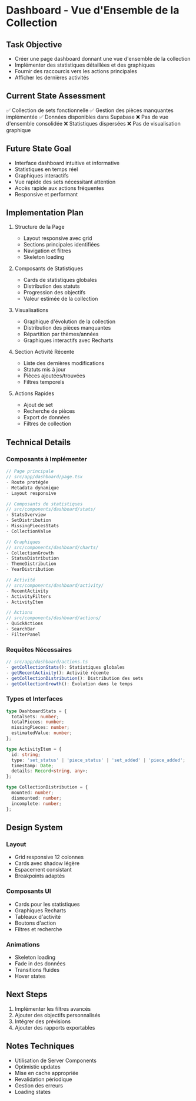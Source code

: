 # Dashboard - Vue d'Ensemble de la Collection

## Task Objective

- Créer une page dashboard donnant une vue d'ensemble de la collection
- Implémenter des statistiques détaillées et des graphiques
- Fournir des raccourcis vers les actions principales
- Afficher les dernières activités

## Current State Assessment

✅ Collection de sets fonctionnelle
✅ Gestion des pièces manquantes implémentée
✅ Données disponibles dans Supabase
❌ Pas de vue d'ensemble consolidée
❌ Statistiques dispersées
❌ Pas de visualisation graphique

## Future State Goal

- Interface dashboard intuitive et informative
- Statistiques en temps réel
- Graphiques interactifs
- Vue rapide des sets nécessitant attention
- Accès rapide aux actions fréquentes
- Responsive et performant

## Implementation Plan

1. Structure de la Page

   - Layout responsive avec grid
   - Sections principales identifiées
   - Navigation et filtres
   - Skeleton loading

2. Composants de Statistiques

   - Cards de statistiques globales
   - Distribution des statuts
   - Progression des objectifs
   - Valeur estimée de la collection

3. Visualisations

   - Graphique d'évolution de la collection
   - Distribution des pièces manquantes
   - Répartition par thèmes/années
   - Graphiques interactifs avec Recharts

4. Section Activité Récente

   - Liste des dernières modifications
   - Statuts mis à jour
   - Pièces ajoutées/trouvées
   - Filtres temporels

5. Actions Rapides
   - Ajout de set
   - Recherche de pièces
   - Export de données
   - Filtres de collection

## Technical Details

### Composants à Implémenter

```typescript
// Page principale
// src/app/dashboard/page.tsx
- Route protégée
- Metadata dynamique
- Layout responsive

// Composants de statistiques
// src/components/dashboard/stats/
- StatsOverview
- SetDistribution
- MissingPiecesStats
- CollectionValue

// Graphiques
// src/components/dashboard/charts/
- CollectionGrowth
- StatusDistribution
- ThemeDistribution
- YearDistribution

// Activité
// src/components/dashboard/activity/
- RecentActivity
- ActivityFilters
- ActivityItem

// Actions
// src/components/dashboard/actions/
- QuickActions
- SearchBar
- FilterPanel
```

### Requêtes Nécessaires

```typescript
// src/app/dashboard/actions.ts
- getCollectionStats(): Statistiques globales
- getRecentActivity(): Activité récente
- getCollectionDistribution(): Distribution des sets
- getCollectionGrowth(): Évolution dans le temps
```

### Types et Interfaces

```typescript
type DashboardStats = {
  totalSets: number;
  totalPieces: number;
  missingPieces: number;
  estimatedValue: number;
};

type ActivityItem = {
  id: string;
  type: 'set_status' | 'piece_status' | 'set_added' | 'piece_added';
  timestamp: Date;
  details: Record<string, any>;
};

type CollectionDistribution = {
  mounted: number;
  dismounted: number;
  incomplete: number;
};
```

## Design System

### Layout

- Grid responsive 12 colonnes
- Cards avec shadow légère
- Espacement consistant
- Breakpoints adaptés

### Composants UI

- Cards pour les statistiques
- Graphiques Recharts
- Tableaux d'activité
- Boutons d'action
- Filtres et recherche

### Animations

- Skeleton loading
- Fade in des données
- Transitions fluides
- Hover states

## Next Steps

1. Implémenter les filtres avancés
2. Ajouter des objectifs personnalisés
3. Intégrer des prévisions
4. Ajouter des rapports exportables

## Notes Techniques

- Utilisation de Server Components
- Optimistic updates
- Mise en cache appropriée
- Revalidation périodique
- Gestion des erreurs
- Loading states
